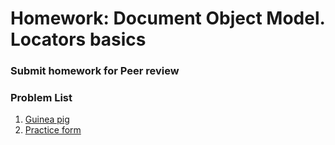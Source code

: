 Homework: Document Object Model. Locators basics
=====================================

### Submit homework for Peer review

### Problem List

1. [Guinea pig](./01.GuineaPig)
1. [Practice form](./02.PracticeForm)

